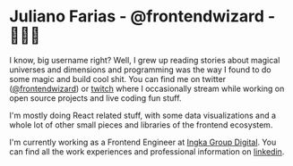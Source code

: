 # Juliano Farias - @frontendwizard - 🧙🏽‍♂️

I know, big username right? Well, I grew up reading stories about magical universes and dimensions and programming was the way I found to do some magic and build cool shit. You can find me on twitter ([@frontendwizard](https://twitter.com/frontendwizard)) or [twitch](https://twitch.tv/frontendwizard) where I occasionally stream while working on open source projects and live coding fun stuff.

I'm mostly doing React related stuff, with some data visualizations and a whole lot of other small pieces and libraries of the frontend ecosystem.

I'm currently working as a Frontend Engineer at [Ingka Group Digital](https://github.com/ingka-group-digital/). You can find all the work experiences and professional information on [linkedin](https://linkedin.com/in/frontendwizard).

